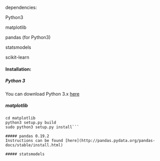 dependencies:

Python3

matplotlib

pandas (for Python3)

statsmodels

scikit-learn

#### Installation:

##### Python 3
You can download Python 3.x [here](https://www.python.org/downloads/)

##### matplotlib
```git clone https://github.com/matplotlib/matplotlib
cd matplotlib
python3 setup.py build
sudo python3 setup.py install```

##### pandas 0.19.2
Instructions can be found [here](http://pandas.pydata.org/pandas-docs/stable/install.html)

##### statsmodels


